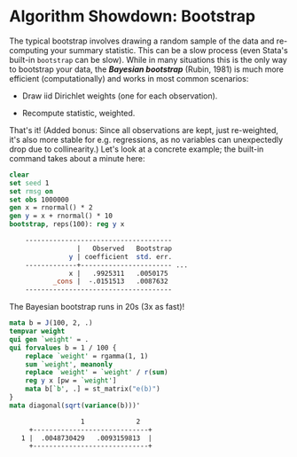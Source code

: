 Algorithm Showdown: Bootstrap
=============================

The typical bootstrap involves drawing a random sample of the data and re-computing your summary statistic. This can be a slow process (even Stata's built-in `bootstrap` can be slow). While in many situations this is the only way to bootstrap your data, the _**Bayesian bootstrap**_ (Rubin, 1981) is much more efficient (computationally) and works in most common scenarios:

- Draw iid Dirichlet weights (one for each observation).

- Recompute statistic, weighted.

That's it! (Added bonus: Since all observations are kept, just re-weighted, it's also more stable for e.g. regressions, as no variables can unexpectedly drop due to collinearity.) Let's look at a concrete example; the built-in command takes about a minute here:

```stata
clear
set seed 1
set rmsg on
set obs 1000000
gen x = rnormal() * 2
gen y = x + rnormal() * 10
bootstrap, reps(100): reg y x

    -------------------------------------
                 |   Observed   Bootstrap
               y | coefficient  std. err.
    -------------+----------------------- ...
               x |   .9925311   .0050175
           _cons |  -.0151513   .0087632
    -------------------------------------
```

The Bayesian bootstrap runs in 20s (3x as fast)!

```stata
mata b = J(100, 2, .)
tempvar weight
qui gen `weight' = .
qui forvalues b = 1 / 100 {
    replace `weight' = rgamma(1, 1)
    sum `weight', meanonly
    replace `weight' = `weight' / r(sum)
    reg y x [pw = `weight']
    mata b[`b', .] = st_matrix("e(b)")
}
mata diagonal(sqrt(variance(b)))'

                  1             2
     +-----------------------------+
   1 |  .0048730429   .0093159813  |
     +-----------------------------+
```
